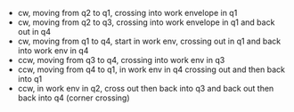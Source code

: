 
- cw, moving from q2 to q1, crossing into work envelope in q1
- cw, moving from q2 to q3, crossing into work envelope in q1 and back out in q4
- cw, moving from q1 to q4, start in work env, crossing out in q1 and back into work env in q4
- ccw, moving from q3 to q4, crossing into work env in q3
- ccw, moving from q4 to q1, in work env in q4 crossing out and then back into q1
- ccw, in work env in q2, cross out  then back into q3 and back out then back into q4 (corner crossing)